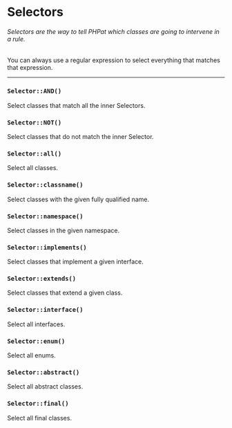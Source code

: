 # Selectors

###### Selectors are the way to tell PHPat which classes are going to intervene in a rule.

You can always use a regular expression to select everything that matches that expression.

---

### `Selector::AND()`
Select classes that match all the inner Selectors.

### `Selector::NOT()`
Select classes that do not match the inner Selector.

### `Selector::all()`
Select all classes.

### `Selector::classname()`
Select classes with the given fully qualified name.

### `Selector::namespace()`
Select classes in the given namespace.

### `Selector::implements()`
Select classes that implement a given interface.

### `Selector::extends()`
Select classes that extend a given class.

### `Selector::interface()`
Select all interfaces.

### `Selector::enum()`
Select all enums.

### `Selector::abstract()`
Select all abstract classes.

### `Selector::final()`
Select all final classes.
